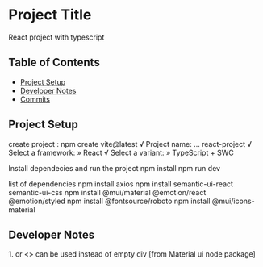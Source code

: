 # Project Title

React project with typescript 

## Table of Contents
- [Project Setup](#project-setup)
- [Developer Notes](#developer-notes)
- [Commits ](#commits)

## Project Setup
create project : npm create vite@latest
√ Project name: ... react-project
√ Select a framework: » React
√ Select a variant: » TypeScript + SWC

Install dependecies and run the project
npm install
npm run dev

list of dependencies 
npm install axios
npm install semantic-ui-react semantic-ui-css
npm install @mui/material @emotion/react @emotion/styled
npm install @fontsource/roboto
npm install @mui/icons-material

## Developer Notes

1.<Fragment> or <> can be used instead of empty div [from Material ui node package]

